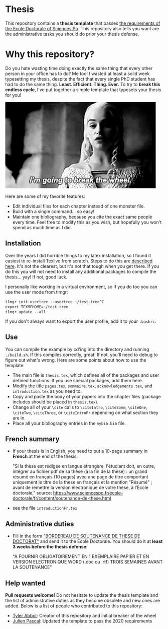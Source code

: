# Thesis

This repository contains a **thesis template** that passes [the requirements of the Ecole Doctorale
of Sciences Po](https://www.sciencespo.fr/ecole-doctorale/fr/content/soutenance-de-these.html).
This repository also tells you want are the administrative tasks you should do
prior your thesis defense.

# Why this repository?

Do you hate wasting time doing exactly the same thing that every other person
in your office has to do? Me too! I wasted at least a solid week typesetting my
thesis, despite the fact that every single PhD student has had to do the same
thing. **Least. Efficient. Thing. Ever.** To try to **break this endless cycle**, I've
put together a simple template that typesets your thesis for you!


![alt text](https://github.com/JulienPascal/thesis/blob/master/admin/wheel.gif)


Here are some of my favorite features:

* Edit individual files for each chapter instead of one monster file.
* Build with a single command... so easy!
* Maintain one bibliography, because you cite the exact same people every time.
Feel free to modify this as you wish, but hopefully you won't spend as much time as I did.


## Installation

Over the years I did horrible things to my latex installation, so I found it
easiest to re-install Texlive from scratch. Steps to do this are [described here](https://www.tug.org/texlive/quickinstall.html).
It's not the clearest, but it's not that tough when you get there. If you do this
you will not need to install any additional packages to compile the thesis... yay!
If not, good luck.

I personally like working in a virtual environment, so if you do too you can use
the user mode from tlmgr:
```{bash}
tlmgr init-usertree --usertree ~/test-tree^C
export TEXMFHOME=~/test-tree
tlmgr update --all
```
If you don't always want to export the user profile, add it to your `.bashrc`.

## Use

You can compile the example by cd'ing into the directory and running `./build.sh`.
If this compiles correctly, great! If not, you'll need to debug to figure out what's
wrong. Here are some points about how to use the template:
* The main file is `thesis.tex`, which defines all of the packages and user defined functions. If you use special packages, add them here.
* Modify the title `pages.tex`, `sommaire.tex`, `acknowledgements.tex`, and `introduction.tex` as you need to.
* Copy and paste the body of your papers into the chapter files (package includes should be placed in `thesis.tex`).
* Change all of your `\cite` calls to `\citeIntro`, `\citeSomm`, `\citeOne`, `\citeTwo`, `\citeThree`, or `\citeIntroFr` depending on what section they are in.
* Place all your bibliography entries in the `mybib.bib` file.

## French summary

* If your thesis is in English, you need to put a 10-page summary in **French** at the end of the thesis:

	"Si la thèse est rédigée en langue étrangère, l'étudiant doit, en outre, intégrer au fichier pdf de sa thèse (à la fin de la thèse) : un grand résumé en français (10 pages) avec une page de titre comportant uniquement le titre de la thèse en français et la mention "Résumé" ; avant de remettre la version électronique de votre thèse, à l’Ecole doctorale," source: https://www.sciencespo.fr/ecole-doctorale/fr/content/soutenance-de-these.html

* see the file `introductionFr.tex`

## Administrative duties

* Fill in the form ["BORDEREAU DE SOUTENANCE DE THESE DE DOCTORAT"](https://github.com/JulienPascal/thesis/blob/master/admin/bordereau_soutenance_these_maj_janvier_2018%20(11).rtf)
and send it to the Ecole Doctorale. You should do it at **least 3 weeks before the thesis defense**:

	"A FOURNIR OBLIGATOIREMENT EN 1 EXEMPLAIRE PAPIER ET EN VERSION ELECTRONIQUE WORD (.doc ou .rtf) TROIS SEMAINES AVANT LA SOUTENANCE"

## Help wanted

**Pull requests welcome!** Do not hesitate to update the thesis template and the list of
administrative duties as they become obsolete and new ones are added. Below is a list
of people who contributed to this repository:

* [Tyler Abbot](https://github.com/tyler-abbot/thesis): Creator of this repository and initial breaker of the wheel
* [Julien Pascal](https://github.com/JulienPascal): Updated the template to pass the 2020 requirements
